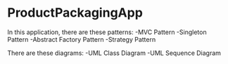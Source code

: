 # ProductPackagingApp

In this application, there are these patterns:
-MVC Pattern
-Singleton Pattern
-Abstract Factory Pattern
-Strategy Pattern

There are these diagrams:
-UML Class Diagram
-UML Sequence Diagram


